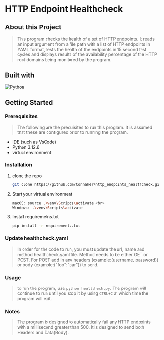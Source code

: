 # HTTP Endpoint Healthcheck

## About this Project

> This program checks the health of a set of HTTP endpoints. It reads an input argument from a file path with a list of HTTP endpoints in YAML format, tests the health of the endpoints in 15 second test cycles and displays results of the availability percentage of the HTTP root domains being monitored by the program.

## Built with

![Python](https://img.shields.io/badge/python-3670A0?style=for-the-badge&logo=python&logoColor=ffdd54)

## Getting Started

### Prerequisites

>The following are the prequisites to run this program. It is assumed that these are configured prior to running the program.

- IDE (such as VsCode)
- Python 3.12.6
- virtual environment

### Installation

1. clone the repo

   ```sh
   git clone https://github.com/Connaker/http_endpoints_healthcheck.git
   ```

2. Start your virtual environment

   ```sh
   macOS: source .\venv\Scripts\activate <br>
   Windows: .\venv\Scripts\activate
   ```

3. Install requiremetns.txt

   ```sh
   pip install -r requirements.txt
   ```

### Update healthcheck.yaml

>In order for the code to run, you must update the url, name and method healthcheck.yaml file. Method needs to be either GET or POST. For POST add in any headers (example:(username, password)) or body (example:("foo":"bar")) to send.

### Usage

> to run the program, use `python healtcheck.py`. The program will continue to run until you stop it by using `CTRL+C` at which time the program will exit.

### Notes
> The program is designed to automatically fail any HTTP endpoints with a millisecond greater than 500. It is designed to send both Headers and Data(Body).